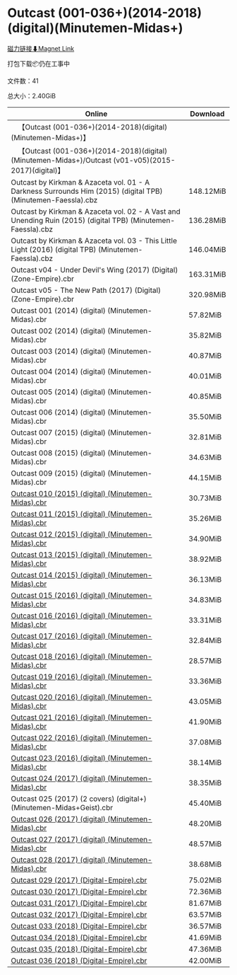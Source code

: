 # Outcast (001-036+)(2014-2018)(digital)(Minutemen-Midas+)

[磁力链接⬇Magnet Link](magnet:?xt=urn:btih:6bdd4aaaf0b59ba8876b5a89db736e420323f187&dn=Outcast%20%28001-036%2B%29%282014-2018%29%28digital%29%28Minutemen-Midas%2B%29)

打包下载📦仍在工事中

文件数：41

总大小：2.40GiB

Online | Download
--- | ---
&emsp;【Outcast (001-036+)(2014-2018)(digital)(Minutemen-Midas+)】 | 
&emsp;【Outcast (001-036+)(2014-2018)(digital)(Minutemen-Midas+)/Outcast (v01-v05)(2015-2017)(digital)】 | 
Outcast by Kirkman & Azaceta vol. 01 - A Darkness Surrounds Him (2015) (digital TPB) (Minutemen-Faessla).cbz | 148.12MiB
Outcast by Kirkman & Azaceta vol. 02 - A Vast and Unending Ruin (2015) (digital TPB) (Minutemen-Faessla).cbz | 136.28MiB
Outcast by Kirkman & Azaceta vol. 03 - This Little Light (2016) (digital TPB) (Minutemen-Faessla).cbz | 146.04MiB
Outcast v04 - Under Devil's Wing (2017) (Digital) (Zone-Empire).cbr | 163.31MiB
Outcast v05 - The New Path (2017) (Digital) (Zone-Empire).cbr | 320.98MiB
Outcast 001 (2014) (digital) (Minutemen-Midas).cbr | 57.82MiB
Outcast 002 (2014) (digital) (Minutemen-Midas).cbr | 35.82MiB
Outcast 003 (2014) (digital) (Minutemen-Midas).cbr | 40.87MiB
Outcast 004 (2014) (digital) (Minutemen-Midas).cbr | 40.01MiB
Outcast 005 (2014) (digital) (Minutemen-Midas).cbr | 40.85MiB
Outcast 006 (2014) (digital) (Minutemen-Midas).cbr | 35.50MiB
Outcast 007 (2015) (digital) (Minutemen-Midas).cbr | 32.81MiB
Outcast 008 (2015) (digital) (Minutemen-Midas).cbr | 34.63MiB
Outcast 009 (2015) (digital) (Minutemen-Midas).cbr | 44.15MiB
[Outcast 010 (2015) (digital) (Minutemen-Midas).cbr](https://github.com/alicewish/markdown/blob/master/comic/Outcast-010-2015-digital-Minutemen-Midas-cbr.md) | 30.73MiB
[Outcast 011 (2015) (digital) (Minutemen-Midas).cbr](https://github.com/alicewish/markdown/blob/master/comic/Outcast-011-2015-digital-Minutemen-Midas-cbr.md) | 35.26MiB
[Outcast 012 (2015) (digital) (Minutemen-Midas).cbr](https://github.com/alicewish/markdown/blob/master/comic/Outcast-012-2015-digital-Minutemen-Midas-cbr.md) | 34.90MiB
[Outcast 013 (2015) (digital) (Minutemen-Midas).cbr](https://github.com/alicewish/markdown/blob/master/comic/Outcast-013-2015-digital-Minutemen-Midas-cbr.md) | 38.92MiB
[Outcast 014 (2015) (digital) (Minutemen-Midas).cbr](https://github.com/alicewish/markdown/blob/master/comic/Outcast-014-2015-digital-Minutemen-Midas-cbr.md) | 36.13MiB
[Outcast 015 (2016) (digital) (Minutemen-Midas).cbr](https://github.com/alicewish/markdown/blob/master/comic/Outcast-015-2016-digital-Minutemen-Midas-cbr.md) | 34.83MiB
[Outcast 016 (2016) (digital) (Minutemen-Midas).cbr](https://github.com/alicewish/markdown/blob/master/comic/Outcast-016-2016-digital-Minutemen-Midas-cbr.md) | 33.31MiB
[Outcast 017 (2016) (digital) (Minutemen-Midas).cbr](https://github.com/alicewish/markdown/blob/master/comic/Outcast-017-2016-digital-Minutemen-Midas-cbr.md) | 32.84MiB
[Outcast 018 (2016) (digital) (Minutemen-Midas).cbr](https://github.com/alicewish/markdown/blob/master/comic/Outcast-018-2016-digital-Minutemen-Midas-cbr.md) | 28.57MiB
[Outcast 019 (2016) (digital) (Minutemen-Midas).cbr](https://github.com/alicewish/markdown/blob/master/comic/Outcast-019-2016-digital-Minutemen-Midas-cbr.md) | 33.36MiB
[Outcast 020 (2016) (digital) (Minutemen-Midas).cbr](https://github.com/alicewish/markdown/blob/master/comic/Outcast-020-2016-digital-Minutemen-Midas-cbr.md) | 43.05MiB
[Outcast 021 (2016) (digital) (Minutemen-Midas).cbr](https://github.com/alicewish/markdown/blob/master/comic/Outcast-021-2016-digital-Minutemen-Midas-cbr.md) | 41.90MiB
[Outcast 022 (2016) (digital) (Minutemen-Midas).cbr](https://github.com/alicewish/markdown/blob/master/comic/Outcast-022-2016-digital-Minutemen-Midas-cbr.md) | 37.08MiB
[Outcast 023 (2016) (digital) (Minutemen-Midas).cbr](https://github.com/alicewish/markdown/blob/master/comic/Outcast-023-2016-digital-Minutemen-Midas-cbr.md) | 38.14MiB
[Outcast 024 (2017) (digital) (Minutemen-Midas).cbr](https://github.com/alicewish/markdown/blob/master/comic/Outcast-024-2017-digital-Minutemen-Midas-cbr.md) | 38.35MiB
Outcast 025 (2017) (2 covers) (digital+) (Minutemen-Midas+Geist).cbr | 45.40MiB
[Outcast 026 (2017) (digital) (Minutemen-Midas).cbr](https://github.com/alicewish/markdown/blob/master/comic/Outcast-026-2017-digital-Minutemen-Midas-cbr.md) | 48.20MiB
[Outcast 027 (2017) (digital) (Minutemen-Midas).cbr](https://github.com/alicewish/markdown/blob/master/comic/Outcast-027-2017-digital-Minutemen-Midas-cbr.md) | 48.57MiB
[Outcast 028 (2017) (digital) (Minutemen-Midas).cbr](https://github.com/alicewish/markdown/blob/master/comic/Outcast-028-2017-digital-Minutemen-Midas-cbr.md) | 38.68MiB
[Outcast 029 (2017) (Digital-Empire).cbr](https://github.com/alicewish/markdown/blob/master/comic/Outcast-029-2017-Digital-Empire-cbr.md) | 75.02MiB
[Outcast 030 (2017) (Digital-Empire).cbr](https://github.com/alicewish/markdown/blob/master/comic/Outcast-030-2017-Digital-Empire-cbr.md) | 72.36MiB
[Outcast 031 (2017) (Digital-Empire).cbr](https://github.com/alicewish/markdown/blob/master/comic/Outcast-031-2017-Digital-Empire-cbr.md) | 81.67MiB
[Outcast 032 (2017) (Digital-Empire).cbr](https://github.com/alicewish/markdown/blob/master/comic/Outcast-032-2017-Digital-Empire-cbr.md) | 63.57MiB
[Outcast 033 (2018) (Digital-Empire).cbr](https://github.com/alicewish/markdown/blob/master/comic/Outcast-033-2018-Digital-Empire-cbr.md) | 36.57MiB
[Outcast 034 (2018) (Digital-Empire).cbr](https://github.com/alicewish/markdown/blob/master/comic/Outcast-034-2018-Digital-Empire-cbr.md) | 41.69MiB
[Outcast 035 (2018) (Digital-Empire).cbr](https://github.com/alicewish/markdown/blob/master/comic/Outcast-035-2018-Digital-Empire-cbr.md) | 47.36MiB
[Outcast 036 (2018) (Digital-Empire).cbr](https://github.com/alicewish/markdown/blob/master/comic/Outcast-036-2018-Digital-Empire-cbr.md) | 42.00MiB